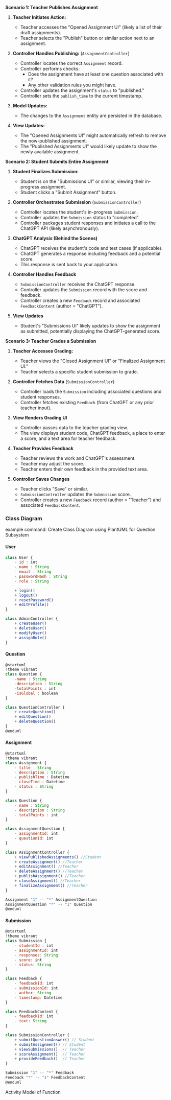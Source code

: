 **Scenario 1: Teacher Publishes Assignment**

1. **Teacher Initiates Action:**
    
    - Teacher accesses the "Opened Assignment UI" (likely a list of their draft assignments).
    - Teacher selects the "Publish" button or similar action next to an assignment.
2. **Controller Handles Publishing:** (`AssignmentController`)
    
    - Controller locates the correct `Assignment` record.
    - Controller performs checks:
        - Does the assignment have at least one question associated with it?
        - Any other validation rules you might have.
    - Controller updates the assignment's `status` to "published."
    - Controller sets the `publish_time` to the current timestamp.
3. **Model Updates:**
    
    - The changes to the `Assignment` entity are persisted in the database.
4. **View Updates:**
    
    - The "Opened Assignments UI" might automatically refresh to remove the now-published assignment.
    - The "Published Assignments UI" would likely update to show the newly available assignment.

**Scenario 2: Student Submits Entire Assignment**

1. **Student Finalizes Submission:**
    
    - Student is on the "Submissions UI" or similar, viewing their in-progress assignment.
    - Student clicks a "Submit Assignment" button.
2. **Controller Orchestrates Submission** (`SubmissionController`)
    
    - Controller locates the student's in-progress `Submission`.
    - Controller updates the `Submission` status to "completed".
    - Controller packages student responses and initiates a call to the ChatGPT API (likely asynchronously).
3. **ChatGPT Analysis (Behind the Scenes)**
    
    - ChatGPT receives the student's code and test cases (if applicable).
    - ChatGPT generates a response including feedback and a potential score.
    - This response is sent back to your application.
4. **Controller Handles Feedback**
    
    - `SubmissionController` receives the ChatGPT response.
    - Controller updates the `Submission` record with the score and feedback.
    - Controller creates a new `Feedback` record and associated `FeedbackContent` (author = "ChatGPT").
5. **View Updates**
    
    - Student's "Submissions UI" likely updates to show the assignment as submitted, potentially displaying the ChatGPT-generated score.

**Scenario 3: Teacher Grades a Submission**

1. **Teacher Accesses Grading:**
    
    - Teacher views the "Closed Assignment UI" or "Finalized Assignment UI."
    - Teacher selects a specific student submission to grade.
2. **Controller Fetches Data** (`SubmissionController`)
    
    - Controller loads the `Submission` including associated questions and student responses.
    - Controller fetches existing `Feedback` (from ChatGPT or any prior teacher input).
3. **View Renders Grading UI**
    
    - Controller passes data to the teacher grading view.
    - The view displays student code, ChatGPT feedback, a place to enter a score, and a text area for teacher feedback.
4. **Teacher Provides Feedback**
    
    - Teacher reviews the work and ChatGPT's assessment.
    - Teacher may adjust the score.
    - Teacher enters their own feedback in the provided text area.
5. **Controller Saves Changes**
    
    - Teacher clicks "Save" or similar.
    - `SubmissionController` updates the `Submission` score.
    - Controller creates a new `Feedback` record (author = "Teacher") and associated `FeedbackContent`.


### Class Diagram
example command: Create Class Diagram using PlantUML for Question Subsystem

#### User
```js
class User {
    - id : int
    - name : String
    - email : String
    - passwordHash : String
    - role : String 

    + login()
    + logout()
    + resetPassword()
    + editProfile()
}

class AdminController {
    + createUser()
    + deleteUser()
    + modifyUser()
    + assignRole()
}
```

#### Question
```js
@startuml
!theme vibrant
class Question {
    -name : String
    -description : String
    -totalPoints : int
    -isGlobal : boolean
}

class QuestionController {
    + createQuestion()
    + editQuestion()
    + deleteQuestion() 
}
@enduml
```


#### Assignment 
```js
@startuml
!theme vibrant
class Assignment {
    - title : String
    - description : String
    - publishTime : Datetime
    - closeTime : Datetime
    - status : String 
}

class Question {
    - name : String
    - description : String
    - totalPoints : int 
}

class AssignmentQuestion {
    - assignmentId: int
    - questionId: int
}

class AssignmentController {
    + viewPublishedAssignments() //Student
    + createAssignment() //Teacher
    + editAssignment() //Teacher
    + deleteAssignment() //Teacher
    + publishAssignment() //Teacher 
    + closeAssignment() //Teacher
    + finalizeAssignment() //Teacher
} 

Assignment "1" -- "*" AssignmentQuestion
AssignmentQuestion "*" -- "1" Question
@enduml
```


#### Submission
```js
@startuml
!theme vibrant
class Submission {
    - studentId : int
    - assignmentId: int
    - responses: String  
    - score: int
    - status: String 
}

class Feedback {
    - feedbackId: int
    - submissionId: int
    - author: String 
    - timestamp: Datetime
}

class FeedbackContent {
    - feedbackId: int
    - text: String
}

class SubmissionController {
    + submitQuestionAnswer() // Student
    + submitAssignment() // Student
    + viewSubmissions()  // Teacher
    + scoreAssignment()  // Teacher
    + provideFeedback()  // Teacher
}

Submission "1" -- "*" Feedback
Feedback "*" -- "1" FeedbackContent
@enduml
```

Activity Model of Function